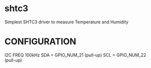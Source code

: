 # shtc3
Simplest SHTC3 driver to measure Temperature and Humidity

# CONFIGURATION
I2C FREQ 100kHz
SDA = GPIO_NUM_21 (pull-up)
SCL = GPIO_NUM_22 (pull-up)
